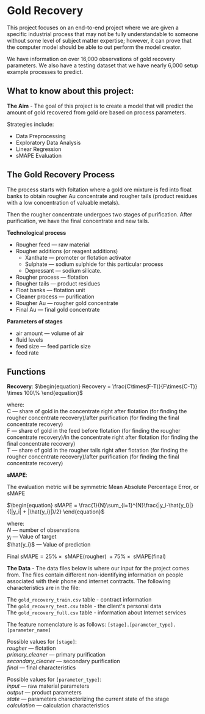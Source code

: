 # Gold Recovery

This project focuses on an end-to-end project where we are given a specific industrial process that may not be fully understandable to someone without some level of subject matter expertise; however, it can prove that the computer model should be able to out perform the model creator.

We have information on over 16,000 observations of gold recovery parameters. We also have a testing dataset that we have nearly 6,000 setup example processes to predict.

## What to know about this project:

**The Aim** - The goal of this project is to create a model that will predict the amount of gold recovered from gold ore based on process parameters.

Strategies include:
- Data Preprocessing
- Exploratory Data Analysis
- Linear Regression
- sMAPE Evaluation

## The Gold Recovery Process

The process starts with foltation where a gold ore mixture is fed into float banks to obtain rougher Au concentrate and rougher tails (product residues with a low concentration of valuable metals).

Then the rougher concentrate undergoes two stages of purification. After purification, we have the final concentrate and new tails.

**Technological process**
- Rougher feed — raw material
- Rougher additions (or reagent additions)
    - Xanthate — promoter or flotation activator
    - Sulphate — sodium sulphide for this particular process
    - Depressant — sodium silicate.
- Rougher process — flotation
- Rougher tails — product residues
- Float banks — flotation unit
- Cleaner process — purification
- Rougher Au — rougher gold concentrate
- Final Au — final gold concentrate

**Parameters of stages**
- air amount — volume of air
- fluid levels
- feed size — feed particle size
- feed rate

## Functions
**Recovery**:
$`\begin{equation}
Recovery = \frac{C\times(F-T)}{F\times(C-T)} \times 100\%
\end{equation}`$

where:  
C — share of gold in the concentrate right after flotation (for finding the rougher concentrate recovery)/after purification (for finding the final concentrate recovery)  
F — share of gold in the feed before flotation (for finding the rougher concentrate recovery)/in the concentrate right after flotation (for finding the final concentrate recovery)  
T — share of gold in the rougher tails right after flotation (for finding the rougher concentrate recovery)/after purification (for finding the final concentrate recovery)

**sMAPE**:

The evaluation metric will be symmetric Mean Absolute Percentage Error, or sMAPE

$\begin{equation}
sMAPE = \frac{1}{N}\sum_{i=1}^{N}\frac{|y_i-\hat{y_i}|}{(|y_i| + |\hat{y_i}|)/2}
\end{equation}$

where:  
$N$ — number of observations  
$`y_i`$ — Value of target  
$\hat{y_i}$ — Value of prediction  

$\begin{equation}
\text{Final sMAPE} = 25\% \times \text{ sMAPE(rougher) } + 75\% \times \text{ sMAPE(final) }
\end{equation}$  

**The Data** - The data files below is where our input for the project comes from. The files contain different non-identifying information on people associated with their phone and internet contracts. The following characteristics are in the file:

The `gold_recovery_train.csv` table - contract information  
The `gold_recovery_test.csv` table - the client's personal data  
The `gold_recovery_full.csv` table - information about Internet services  

The feature nomenclature is as follows:
`[stage].[parameter_type].[parameter_name]`

Possible values for `[stage]`:  
*rougher* — flotation  
*primary_cleaner* — primary purification  
*secondary_cleaner* — secondary purification  
*final* — final characteristics  

Possible values for `[parameter_type]`:  
*input* — raw material parameters  
*output* — product parameters  
*state* — parameters characterizing the current state of the stage  
*calculation* — calculation characteristics  
